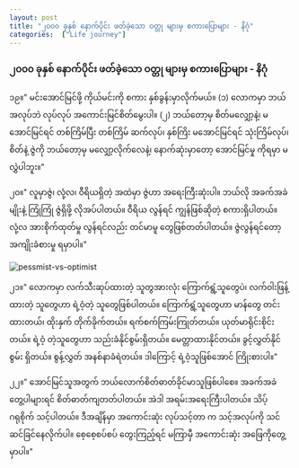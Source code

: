 ```yaml
---
layout: post
title: "၂၀၀၀ ခုနှစ် နောက်ပိုင်း ဖတ်ခဲ့သော ဝတ္တု များမှ စကားပြောများ - နိဂုံ"
categories:  ["Life journey"]
---
```


### ၂၀၀၀ ခုနှစ် နောက်ပိုင်း ဖတ်ခဲ့သော ဝတ္တု များမှ စကားပြောများ - နိဂုံ

၁၉။"  မင်းအောင်မြင်ဖို့ ကိုယ်မင်းကို စကား နှစ်ခွန်းမှာလိုက်မယ်။ (၁) လောကမှာ ဘယ်အလုပ်ဘဲ လုပ်လုပ် အကောင်းမြင်စိတ်မွေးပါ။ (၂) ဘယ်တော့မှ စိတ်မလျှော့နဲ့၊ မအောင်မြင်ရင် တစ်ကြိမ်ပြီး တစ်ကြိမ် ဆက်လုပ်၊ နှစ်ကြိး မအောင်မြင်ရင် သုံးကြိမ်လုပ်၊ စိတ်နဲ့ ဇွဲကို ဘယ်တော့မှ မလျှော့လိုက်လေနဲ့၊ နောက်ဆုံးမှာတော့ အောင်မြင်မှု ကိုရမှာ မလွှဲပါဘူး။"

၂၀။" လူမှာဇွဲ၊ လုံ့လ၊ ဝီရိယရှိတဲ့ အထဲမှာ ဇွဲဟာ အရေးကြီးဆုံးပါ။ ဘယ်လို အခက်အခဲမျိုးနဲ့ ကြုံကြုံ ဇွဲရှိဖို့ လိုအပ်ပါတယ်။ ဝီရိယ လွန်ရင် ကျွန်ဖြစ်ဆိုတဲ့ စကားရှိပါတယ်။ လုံ့လ  အားစိုက်ထုတ်မှု လွန်ရင်လည်း တင်မာမူ တွေဖြစ်တတ်ပါတယ်။ ဇွဲလွန်ရင်တော့ အကျိုးခံစားမှု ရမှာပါ။"

<!-- more -->
<img src="http://drive.google.com/uc?export=view&id=1QNK6r-jZSuAm5jdOkcuW0EP3smeqiMFb" alt="pessmist-vs-optimist">


၂၁။" လောကမှာ လက်သီးဆုပ်ထားတဲ့ သူတွအားလုံး ကြောက်ရွံ့သူတွေပဲ၊ လက်ဝါးဖြန့်ထားတဲ့ သူတွေဟာ ရဲ့ဝံ့တဲ့ သူတွေဖြစ်ပါတယ်။ ကြောက်ရွံ့သူတွေဟာ မာန်တွေ တင်းထားတယ်၊ ထိုးနှက် တိုက်ခိုက်တယ်။ ရက်စက်ကြမ်းကြုတ်တယ်။ ယုတ်မာရိုင်းစိုင်းတယ်။ ရဲ့ဝံ့ တဲ့သူတွေဟာ သည်းခံနိုင်စွမ်းရှိတယ်။ မေတ္တာထားနိုင်တယ်။ ခွင့်လွှတ်နိုင်စွမ်း ရှိတယ်။ စွန့်လွှတ် အနစ်နာခံရဲတယ်။ ဒါကြောင့် ရဲ့ဝံ့သူဖြစ်အောင် ကြိုးစားပါ။"

၂၂။" အောင်မြင်သူအတွက် ဘယ်လောက်စိတ်ဓာတ်ခိုင်မာသူဖြစ်ပါစေ။ အခက်အခဲ တွေ့ပါများရင် စိတ်ဓာတ်ကျတတ်ပါတယ်။ အဲဒါ အရမ်းအရေးကြီးပါတယ်။ သိပ့် ဂရုစိုက် သင့်ပါတယ်။ ဒီအချိန်မှာ အကောင်းဆုံး လုပ်သင့်တာ က သင့်အလုပ်ကို သင်ဆင်ခြင်နေလိုက်ပါ။ စေ့စေ့စပ်စပ် တွေးကြည့်ရင် မကြာမှီ အကောင်းဆုံး အဖြေကိုတွေ့မှာပါ။"
